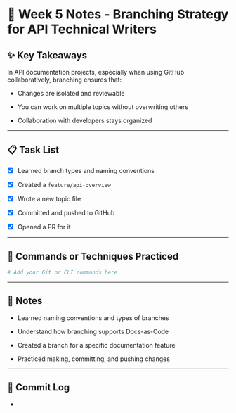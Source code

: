 # 📘 Week 5 Notes - Branching Strategy for API Technical Writers

## ✨ Key Takeaways

In API documentation projects, especially when using GitHub collaboratively, branching ensures that:

- Changes are isolated and reviewable

- You can work on multiple topics without overwriting others

- Collaboration with developers stays organized

---

## 📋 Task List

- [x] Learned branch types and naming conventions
  
- [x] Created a `feature/api-overview`
  
- [x] Wrote a new topic file
  
- [x] Committed and pushed to GitHub
  
- [x] Opened a PR for it

---

## 🧪 Commands or Techniques Practiced

```bash
# Add your Git or CLI commands here
```

---

## 📝 Notes

- Learned naming conventions and types of branches

- Understand how branching supports Docs-as-Code

- Created a branch for a specific documentation feature

- Practiced making, committing, and pushing changes

---

## 🔁 Commit Log

- 
```

